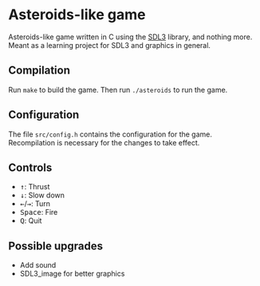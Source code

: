 # Asteroids-like game

Asteroids-like game written in C using the [SDL3](https://www.libsdl.org/)
library, and nothing more. Meant as a learning project for SDL3 and graphics in
general.

## Compilation

Run `make` to build the game. Then run `./asteroids` to run the game.

## Configuration

The file `src/config.h` contains the configuration for the game. Recompilation
is necessary for the changes to take effect.

## Controls

- <kbd>↑</kbd>: Thrust
- <kbd>↓</kbd>: Slow down
- <kbd>←</kbd>/<kbd>→</kbd>: Turn
- <kbd>Space</kbd>: Fire
- <kbd>Q</kbd>: Quit

## Possible upgrades

- Add sound
- SDL3_image for better graphics
